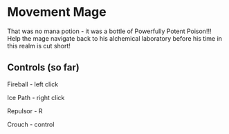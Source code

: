 # Movement Mage
That was no mana potion - it was a bottle of Powerfully Potent Poison!!! Help the mage navigate back to his alchemical laboratory before his time in this realm is cut short!

## Controls (so far)
Fireball - left click

Ice Path - right click

Repulsor - R

Crouch - control
